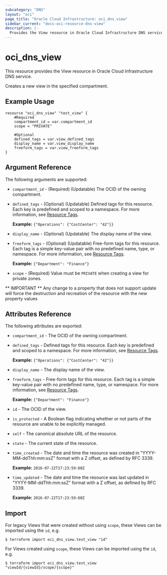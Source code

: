 ```yaml
---
subcategory: "DNS"
layout: "oci"
page_title: "Oracle Cloud Infrastructure: oci_dns_view"
sidebar_current: "docs-oci-resource-dns-view"
description: |-
  Provides the View resource in Oracle Cloud Infrastructure DNS service
---
```


# oci_dns_view
This resource provides the View resource in Oracle Cloud Infrastructure DNS service.

Creates a new view in the specified compartment.


## Example Usage

```hcl
resource "oci_dns_view" "test_view" {
	#Required
	compartment_id = var.compartment_id
	scope = "PRIVATE"

	#Optional
	defined_tags = var.view_defined_tags
	display_name = var.view_display_name
	freeform_tags = var.view_freeform_tags
}
```

## Argument Reference

The following arguments are supported:

* `compartment_id` - (Required) (Updatable) The OCID of the owning compartment.
* `defined_tags` - (Optional) (Updatable) Defined tags for this resource. Each key is predefined and scoped to a namespace. For more information, see [Resource Tags](https://docs.cloud.oracle.com/iaas/Content/General/Concepts/resourcetags.htm).

	 **Example:** `{"Operations": {"CostCenter": "42"}}` 
* `display_name` - (Optional) (Updatable) The display name of the view. 
* `freeform_tags` - (Optional) (Updatable) Free-form tags for this resource. Each tag is a simple key-value pair with no predefined name, type, or namespace. For more information, see [Resource Tags](https://docs.cloud.oracle.com/iaas/Content/General/Concepts/resourcetags.htm).

	 **Example:** `{"Department": "Finance"}` 
* `scope` - (Required) Value must be `PRIVATE` when creating a view for private zones.


** IMPORTANT **
Any change to a property that does not support update will force the destruction and recreation of the resource with the new property values

## Attributes Reference

The following attributes are exported:

* `compartment_id` - The OCID of the owning compartment.
* `defined_tags` - Defined tags for this resource. Each key is predefined and scoped to a namespace. For more information, see [Resource Tags](https://docs.cloud.oracle.com/iaas/Content/General/Concepts/resourcetags.htm).

	 **Example:** `{"Operations": {"CostCenter": "42"}}` 
* `display_name` - The display name of the view. 
* `freeform_tags` - Free-form tags for this resource. Each tag is a simple key-value pair with no predefined name, type, or namespace. For more information, see [Resource Tags](https://docs.cloud.oracle.com/iaas/Content/General/Concepts/resourcetags.htm).

	 **Example:** `{"Department": "Finance"}` 
* `id` - The OCID of the view.
* `is_protected` - A Boolean flag indicating whether or not parts of the resource are unable to be explicitly managed. 
* `self` - The canonical absolute URL of the resource.
* `state` - The current state of the resource.
* `time_created` - The date and time the resource was created in "YYYY-MM-ddThh:mm:ssZ" format with a Z offset, as defined by RFC 3339.

	**Example:** `2016-07-22T17:23:59:60Z` 
* `time_updated` - The date and time the resource was last updated in "YYYY-MM-ddThh:mm:ssZ" format with a Z offset, as defined by RFC 3339.

	**Example:** `2016-07-22T17:23:59:60Z` 

## Import

For legacy Views that were created without using `scope`, these Views can be imported using the `id`, e.g.

```
$ terraform import oci_dns_view.test_view "id"
```

For Views created using `scope`, these Views can be imported using the `id`, e.g.

```
$ terraform import oci_dns_view.test_view "viewId/{viewId}/scope/{scope}"
```

